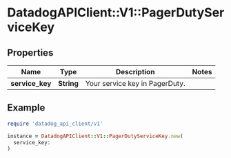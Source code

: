 # DatadogAPIClient::V1::PagerDutyServiceKey

## Properties

| Name            | Type       | Description                    | Notes |
| --------------- | ---------- | ------------------------------ | ----- |
| **service_key** | **String** | Your service key in PagerDuty. |       |

## Example

```ruby
require 'datadog_api_client/v1'

instance = DatadogAPIClient::V1::PagerDutyServiceKey.new(
  service_key:
)
```
